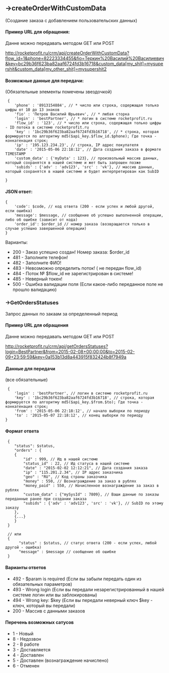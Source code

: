 ## ->createOrderWithCustomData
 (Создание заказа с добавлением пользовательских данных)

#### Пример URL для обращения:
 Данне можно передавать методом GET или POST

 http://rocketprofit.ru/crm/api/createOrderWithCustomData?flow_id=1&phone=82223334455&fio=Теркин%20Василий%20Василиевич&key=bc29b36f623ba82aaf6724fd3b16718&custom_data[my_shit]=mysupershit&custom_data[my_other_shit]=mysupershit2

#### Возможные данные для передачи:
 (Обязательные элементы помечены звездочкой)

     {
        'phone' : '8913154884', // * число или строка, содержащая только цифры от 10 до 13 знаков
        'fio' : 'Петров Василий Юрьевич', // * любая сторка
        'login' : 'bestPartner', // * логин в системе rocketprofit.ru
        'flow_id' : '123', // * число или строка, содержащая только цифры  - ID потока в системе rocketprofit.ru
        'key' : '1bc29b36f623ba82aaf6724fd3b16718', // * строка, которая формируется по алгоритму md5($api_key.$flow_id.$phone); Где точка - конкатенация строк;
        'ip' : '195.123.234.23', // строка, IP адрес покупателя
        'date' : '2015-05-06 22:18:12', // Дата создания заказа в формате TIMESTAMP
        'custom_data' : {'myData' : 123}, // произвольный массив данных, который сохранятся в нашей системе и жет быть запрошен позже
        'subids' : {'adv' : 'adv123', 'src' : 'vk'}, // массив данных, который сохранятся в нашей системе и будет интерпретирован как SubID

    }

#### JSON ответ:
    {
        'code': $code, // код ответа (200 - если успех и любой другой, если ошибка)
        'message': $message, // сообщение об успешно выполненной операции, либо об ошибке (зависит от кода)
        'order_id': $order_id // номер заказа (возвращается только в случае успешно завершенной операции)
    }

 Варианты:
 * 200 - Заказ успешно создан! Номер заказа: $order_id
 * 481 - Заполните телефон!
 * 482 - Заполните ФИО!
 * 483 - Невозможно определить поток! ( не передан flow_id)
 * 484 - Поток № $flow_id не зарегистрирован в системе!
 * 485 - Неверный токен!
 * 500 - Ошибка валидации поля (Если какое-либо переданное поле не прошло валидацию)
 







### ->GetOrdersStatuses
 Запрос данных по закаам за определенный период
 
#### Пример URL для обращения
 Данне можно передавать методом GET или POST
 
 http://rocketprofit.ru/crm/api/getOrdersStatuses?login=BestPartner&from=2015-02-08+00:00:00&to=2015-02-09+23:59:59&key=0a153b13d8a443915f832424b8f7949a

#### Данные для передачи
 (все обязательные)

     {
        'login' : 'bestPartner', // логин в системе rocketprofit.ru
        'key' : '1bc29b36f623ba82aaf6724fd3b16718', // строка, которая формируется по алгоритму md5($api_key.$from.$to); Где точка - конкатенация строк;
        'from' : '2015-05-06 22:18:12', // начало выборки по периоду
        'to' : '2015-05-07 22:18:12', // конец выборки по периоду
    }


#### Формат ответа

     {
        "status": $status,
        "orders" : {
        {
            "id" : 999, // Ид в нашей системе
            "status_id" : 22, // Ид статуса в нашей системе
            "date" : "2015-02-02 12:12:21", // Дата создания заказа
            "ip" : "115.201.2.34", // IP адрес заказчика
            "geo" : "RU", // Код страны заказчика
            "money" : 550, // Вознаграждение за заказ в рублях
            "money_paid" : 550, // Начисленное вознаграждение за заказ в рублях
            "custom_data" : {"mySysId" : 7809}, // Ваши данные по заказы переданные ранее при создании заказа
            "subids" : {'adv' : 'adv123', 'src' : 'vk'}, // SubID по этому заказу
        },
        {...}
        }
     }

     // или
     {
          "status" : $status, // статус ответа (200 - если успех, любой другой - ошибка)
          "message" : $message // сообщение об ошибке
     }

#### Варианты ответов
 * 492 - $param is required (Если вы забыли передать один из обязательных параметров)
 * 493 - Wrong login (Если вы передали незарегистрированный в нашей системе логин или вы заблокированы)
 * 494 - Wrong key: $key (Если вы передали неверный ключ $key - ключ, который вы передали)
 * 200 - Массив с данными заказов

#### Перечень возможных сатусов
 * 1 - Новый
 * 8 - Недозвон
 * 2 - В работе
 * 3 - Доставляется
 * 4 - Доставлен
 * 5 - Доставлен (вознаграждение начислено)
 * 6 - Отменен
